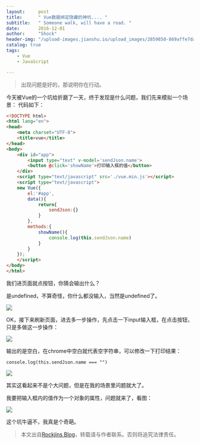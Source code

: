```yaml
---
layout:     post
title:      " Vue数据绑定隐藏的神坑.... "
subtitle:   " Someone walk, will have a road. "
date:       2016-12-01
author:     "Shock"
header-img: "/upload-images.jianshu.io/upload_images/2859850-869affe7daaa25d0.png?imageMogr2/auto-orient/strip%7CimageView2/2/w/1240"
catalog: true
tags:
    - Vue
    - JavaScript

---
```


> 出现问题是好的，那说明你在行动。

今天被Vue的一个坑给折磨了一天，终于发现是什么问题，我们先来模拟一个场景：
代码如下：

```html
<!DOCTYPE html>
<html lang="en">
<head>
    <meta charset="UTF-8">
    <title>vue</title>
</head>
<body>
    <div id="app">
        <input type="text" v-model='sendJson.name'>
        <button @click='showName'>打印输入框的值</button>
    </div>
    <script type="text/javascript" src='./vue.min.js'></script>
    <script type="text/javascript">
    new Vue({
        el:'#app',
        data(){
            return{
                sendJson:{}
            }
        },
        methods:{
            showName(){
                console.log(this.sendJson.name)
            }
        }
    });
    </script>
</body>
</html>
```

我们进页面就点按钮，你猜会输出什么？

是undefined，不算奇怪，你什么都没输入，当然是undefined了。

![](http://images2015.cnblogs.com/blog/929120/201612/929120-20161201171421084-1001813606.png)

OK，接下来刷新页面，进去多一步操作，先点击一下input输入框，在点击按钮，只是多做这一步操作：

![](http://images2015.cnblogs.com/blog/929120/201612/929120-20161201171437131-570191932.png)

输出的是空白，在chrome中空白就代表空字符串，可以修改一下打印结果：

`console.log(this.sendJson.name === "")`

![](http://images2015.cnblogs.com/blog/929120/201612/929120-20161201171456443-1782238340.png)

其实这看起来不是个大问题，但是在我的场景里问题就大了。

我要把输入框内的值作为一个对象的属性，问题就来了，看图：

![](http://images2015.cnblogs.com/blog/929120/201612/929120-20161201171507646-1556743229.png)

这个坑牛逼不，我真是个奇葩。

> 本文出自[Rockjins Blog](https://rockjins.github.io)，转载请与作者联系。否则将追究法律责任。
